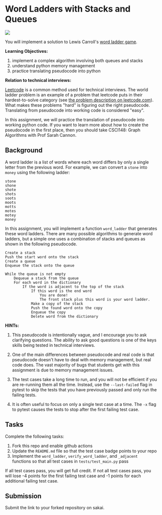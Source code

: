 # Word Ladders with Stacks and Queues
[![](https://github.com/tylerting/word_ladder/workflows/tests/badge.svg)](https://github.com/tylerting/word_ladder/actions?query=workflow%3Atests)

You will implement a solution to Lewis Carroll's [word ladder game](https://en.wikipedia.org/wiki/Word_ladder).

**Learning Objectives:**

1. implement a complex algorithm involving both queues and stacks
1. understand python memory management
1. practice translating pseudocode into python

**Relation to technical interviews:**

[Leetcode](https://leetcode.com/problemset/all/) is a common method used for technical interviews.
The world ladder problem is an example of a problem that leetcode puts in their hardest-to-solve category (see [the problem description on leetcode.com](https://leetcode.com/problems/word-ladder/)).
What makes these problems "hard" is figuring out the right pseudocode.
Translating from pseudocode into working code is considered "easy".

In this assignment, we will practice the translation of pseudocode into working python code.
If you want to learn more about how to create the pseudocode in the first place,
then you should take CSCI148: Graph Algorithms with Prof Sarah Cannon.

## Background

A word ladder is a list of words where each word differs by only a single letter from the previous word.
For example, we can convert a `stone` into `money` using the following ladder:

```
stone
shone
shote
shots
soots
moots
motts
motes
motey
money
```

In this assignment, you will implement a function `word_ladder` that generates these word ladders.
There are many possible algorithms to generate word ladders,
but a simple one uses a combination of stacks and queues as shown in the following pseudocode.

```
Create a stack
Push the start word onto the stack
Create a queue
Enqueue the stack onto the queue

While the queue is not empty
    Dequeue a stack from the queue
    For each word in the dictionary
        If the word is adjacent to the top of the stack
            If this word is the end word
                You are done!
                The front stack plus this word is your word ladder.
            Make a copy of the stack
            Push the found word onto the copy
            Enqueue the copy
            Delete word from the dictionary
```

**HINTs:**

1. This pseudocode is intentionally vague,
   and I encourage you to ask clarifying questions.
   The ability to ask good questions is one of the keys skills being tested in technical interviews.

1. One of the main differences between pseudocode and real code is that pseudocode doesn't have to deal with memory management, but real code does.
   The vast majority of bugs that students get with this assignment is due to memory management issues.

1. The test cases take a long time to run, and you will not be efficient if you are re-running them all the time.
   Instead, use the `--last-failed` flag in pytest to skip the tests that you have previously passed and only run the failing tests.

1. It is often useful to focus on only a single test case at a time.
   The `-x` flag to pytest causes the tests to stop after the first failing test case.

## Tasks

Complete the following tasks:

1. Fork this repo and enable github actions
1. Update the `README.md` file so that the test case badge points to your repo
1. Implement the `word_ladder`, `verify_word_ladder`, and `_adjacent` functions so that all test cases in `tests/test_main.py` pass

If all test cases pass, you will get full credit.
If not all test cases pass, you will lose -4 points for the first failing test case and -1 points for each additional failing test case.

## Submission

Submit the link to your forked repository on sakai.
